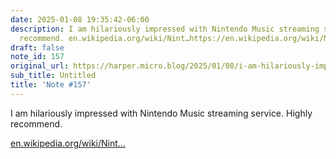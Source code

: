 ```yaml
---
date: 2025-01-08 19:35:42-06:00
description: I am hilariously impressed with Nintendo Music streaming service. Highly
  recommend. en.wikipedia.org/wiki/Nint…https://en.wikipedia.org/wiki/NintendoMusic
draft: false
note_id: 157
original_url: https://harper.micro.blog/2025/01/08/i-am-hilariously-impressed-with.html
sub_title: Untitled
title: 'Note #157'
---
```


I am hilariously impressed with Nintendo Music streaming service. Highly recommend.

[en.wikipedia.org/wiki/Nint…](https://en.wikipedia.org/wiki/Nintendo_Music)